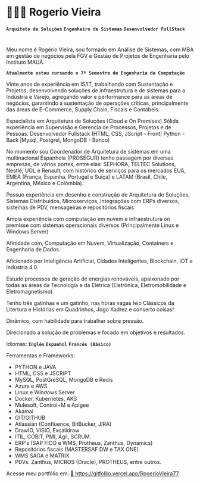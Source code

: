 # 👩🏻‍💻 Rogerio Vieira

**`Arquiteto de Soluções`**
**`Engenheiro de Sistemas`**
**`Desenvolvedor FullStack`**
#

Meu nome é Rogério Vieira, sou  formado em Análise de Sistemas, com MBA em gestão de negócios pela FGV e Gestão de Projetos de Engenharia pelo Instituto MAUÁ.

**`Atualmente estou cursando o 7º Semestre de Engenharia da Computação`**

Vinte anos de experiência em IS/IT, trabalhando com Sustentação e Projetos, desenvolvendo soluções de infraestrutura e de sistemas para a Indústria e Varejo, agregando valor e performance para as áreas de negócios, garantindo a sustentação de operações críticas, principalmente das áreas de E-Commerce, Supply Chain, Fiscais e Contábeis.

Especialista em Arquitetura de Soluções (Cloud e On Premises)
Sólida experiência em Supervisão e Gerencia de Processos, Projetos e de Pessoas.
Desenvolvedor Fullstack (HTML, CSS, JScript - Front| Python - Back |Mysql, Postgrel, MongoDB - Banco)

No momento sou Coordenador de Arquitetura de sistemas em uma multinacional Espanhola (PROSEGUR) tenho passagem por diversas empresas, de vários portes, entre elas:  SEPHORA, TELTEC Solutions, Nestlé, UOL e Renault, com histórico de serviços para os mercados EUA, EMEA (França, Espanha, Portugal e Suiça) e LATAM (Brasil, Chile, Argentina, México e Colômbia).

Possuo experiência em desenho e construção de Arquitetura de Soluções, Sistemas Distribuidos, Microserviços, Integrações com ERPs diversos, sistemas de PDV, mensageiras e repositórios fiscais

Ampla experiência com computação em nuvem e infraestrutura on premisse com sistemas operacionais diversos (Principalmente Linux e Windows Server)

Afinidade com, Computação em Nuvem, Virtualização, Containers e Engenharia de Dados. 

Aficionado por Inteligência Artificial, Cidades Inteligentes, Blockchain, IOT e Indústria 4.0.

Estudo processos de geração de energias renováveis, apaixonado por todas as áreas da Tecnologia e da Elétrica (Eletrônica, Eletromobilidade e Eletromagnetismo).

Tenho três gatinhas e um gatinho, nas horas vagas leio Clássicos da Litertura e Histórias em Quadrinhos, Jogo Xadrez e conserto coisas!

Dinâmico, com habilidade para trabalhar sobre pressão. 

Direcionado a solução de problemas e focado em objetivos e resultados.

Idiomas: 
**`Inglês`**
**`Espanhol`**
**`Francês (Básico)`**

Ferramentas e Frameworks:
- PYTHON e JAVA
- HTML, CSS e JSCRIPT
- MySQL, PostGreSQL, MongoDB e Redis
- Azure e AWS
- Linux e Windows Server
- Docker, Kubernetes, AKS
- Mulesoft, Control+M e Apigee
- Akamai
- GIT/GITHUB
- Atlassian (Confluence, BitBucker, JIRA)
- DrawIO, VISIO, Excalidraw
- ITIL, COBIT, PMI, Ágil, SCRUM.
- ERP's (SAP FICO e WMS, Protheus, Zanthus, Dynamics)
- Repositórios fiscais (MASTERSAF DW e TAX ONE)
- WMS SAGA e MATRIX
- PDVs: Zanthus, MICROS (Oracle), PROTHEUS, entre outros.
  
Acesse meu portfólio em: 
<a href="https://gitfollio.vercel.app/RogerioVieira77"> 🔗
  https://gitfollio.vercel.app/RogerioVieira77
</a>

<!-- GitFolio:start
{
  "gitfolio": "on",
  "name": "Rogério Rocha Vieira",
  "email": "rogerio.vieira77@hotmail.com",
  "tagline": "Aqruiteto de Sistemas | Desenvolvedor Fullstack ",
  "avatar_url": "https://avatars.githubusercontent.com/u/115961051?v=4",
  "website": "",
  "githubUser": "RogerioVieira77",
  "linkedinUser": "https://www.linkedin.com/in/rogeriorvieira/",
  "about": "Especialista em Arquitetura de Sistemas
",
  "showStars": true,
  "showFollowers": false,
  "followers": 11,
  "following": 19,
  "themeId": "cyberpunk",
  "tech": [
  "Python",
  "Html",
  "CSS,Jscript,MySQL,PostGreSQL,MongoDB,Redis,Azure,AWS,Linux,Windows Server,Docker,Kubernetes,AKS,Mulesoft,Control+M,Apigee,Akamai,GIT e GITHUB,Confluence",
  "BitBucker,JIRA,DrawIO,VISIO,ITIL,COBIT,PMI,Ágil,SCRUM,SAP FICO",
  "WMS",
  "Protheus,Zanthus,MS Dynamics,MASTERSAF DW e TAX ONE,SAGA,MATRIX,Zanthus",
  "MICROS (Oracle)",
  "PROTHEUS"
],
  "projects": [
  {
    "id": 1048718560,
    "repoName": "DRP14-PJI410-SALA-004GRUPO-005",
    "url": "https://github.com/RogerioVieira77/DRP14-PJI410-SALA-004GRUPO-005",
    "stars": 0,
    "description": "Repositório dos arquivos do PI-IV do Grupo 005 da Sala 004 - Sistema de Contagem de pessoas com IOT",
    "image": "",
    "techs": [],
    "deploy": "",
    "highlighted": false
  },
  {
    "id": 1025262290,
    "repoName": "fc-devops-docker",
    "url": "https://github.com/RogerioVieira77/fc-devops-docker",
    "stars": 0,
    "description": "Full Cycle 3.0",
    "image": "",
    "techs": [],
    "deploy": "",
    "highlighted": false
  },
  {
    "id": 985370340,
    "repoName": "Projeto_Univesp-PORTAL-DE-TURISMO",
    "url": "https://github.com/RogerioVieira77/Projeto_Univesp-PORTAL-DE-TURISMO",
    "stars": 0,
    "description": "",
    "image": "",
    "techs": [],
    "deploy": "",
    "highlighted": false
  },
  {
    "id": 867690619,
    "repoName": "GreenMed",
    "url": "https://github.com/RogerioVieira77/GreenMed",
    "stars": 0,
    "description": "",
    "image": "",
    "techs": [],
    "deploy": "",
    "highlighted": false
  },
  {
    "id": 856483699,
    "repoName": "PJI240-T05G17",
    "url": "https://github.com/RogerioVieira77/PJI240-T05G17",
    "stars": 0,
    "description": "DRP14-PJI240 - Projeto Integrador em Computação II-Turma 005 - GRUPO-017",
    "image": "",
    "techs": [],
    "deploy": "",
    "highlighted": false
  },
  {
    "id": 846947799,
    "repoName": "Fullstack",
    "url": "https://github.com/RogerioVieira77/Fullstack",
    "stars": 0,
    "description": "",
    "image": "",
    "techs": [],
    "deploy": "",
    "highlighted": false
  }
]
}
GitFolio:end -->
  
